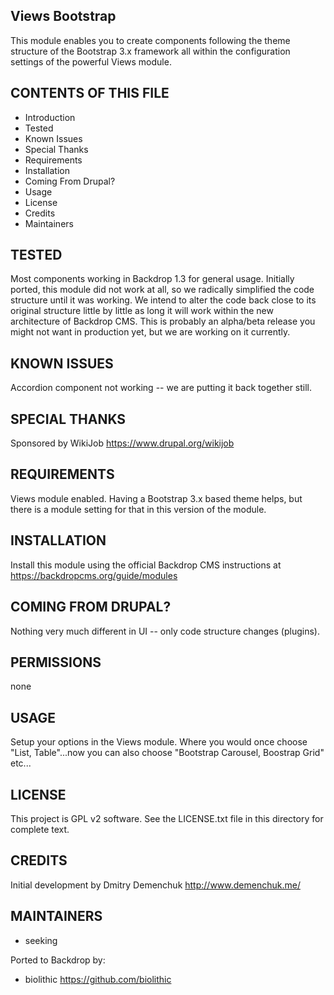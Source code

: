 Views Bootstrap
---------------------

This module enables you to create components following the theme structure of the Bootstrap 3.x framework all within the configuration settings of the powerful Views module.

CONTENTS OF THIS FILE
---------------------

 - Introduction
 - Tested
 - Known Issues
 - Special Thanks
 - Requirements
 - Installation
 - Coming From Drupal?
 - Usage
 - License
 - Credits
 - Maintainers

TESTED
-----

Most components working in Backdrop 1.3 for general usage.  Initially ported, this module did not work at all, so we radically simplified the code structure until it was working.  We intend to alter the code back close to its original structure little by little as long it will work within the new architecture of Backdrop CMS.  This is probably an alpha/beta release you might not want in production yet, but we are working on it currently.

KNOWN ISSUES
---------------------

Accordion component not working -- we are putting it back together still.

SPECIAL THANKS
--------------

Sponsored by WikiJob <https://www.drupal.org/wikijob>

REQUIREMENTS
------------

Views module enabled.  Having a Bootstrap 3.x based theme helps, but there is a module setting for that in this version of the module.

INSTALLATION
------------

Install this module using the official Backdrop CMS instructions at https://backdropcms.org/guide/modules

COMING FROM DRUPAL?
-------------------

Nothing very much different in UI -- only code structure changes (plugins).

PERMISSIONS
------------

none

USAGE
-----

Setup your options in the Views module.  Where you would once choose "List, Table"...now you can also choose "Bootstrap Carousel, Boostrap Grid" etc...

LICENSE
-------

This project is GPL v2 software. See the LICENSE.txt file in this directory for complete text.

CREDITS
-----------

Initial development by Dmitry Demenchuk <http://www.demenchuk.me/>

MAINTAINERS
-----------

- seeking

Ported to Backdrop by:

- biolithic <https://github.com/biolithic>
